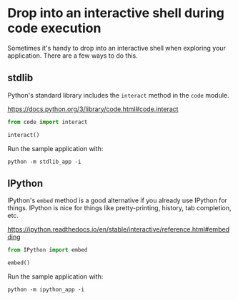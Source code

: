 # Drop into an interactive shell during code execution

Sometimes it's handy to drop into an interactive shell when exploring your application.  There are a few ways to do this.


## stdlib

Python's standard library includes the `interact` method in the `code` module.

https://docs.python.org/3/library/code.html#code.interact

```python
from code import interact

interact()
```

Run the sample application with:
```shell
python -m stdlib_app -i
```

## IPython

IPython's `embed` method is a good alternative if you already use IPython for things.  IPython is nice for things like pretty-printing, history, tab completion, etc.

https://ipython.readthedocs.io/en/stable/interactive/reference.html#embedding

```python
from IPython import embed

embed()
```

Run the sample application with:
```shell
python -m ipython_app -i
```

